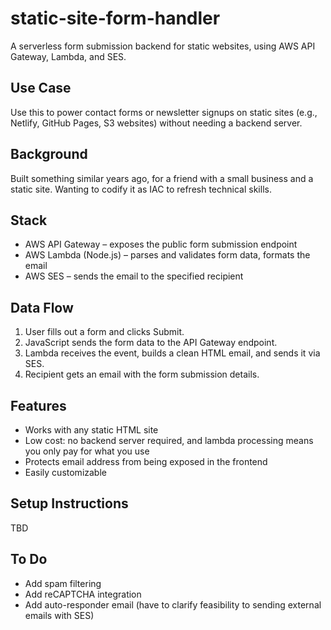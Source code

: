 # static-site-form-handler

A serverless form submission backend for static websites, using AWS API Gateway, Lambda, and SES.

## Use Case

Use this to power contact forms or newsletter signups on static sites (e.g., Netlify, GitHub Pages, S3 websites) without needing a backend server.

## Background

Built something similar years ago, for a friend with a small business and a static site. Wanting to codify it as IAC to refresh technical skills.

##  Stack

- AWS API Gateway – exposes the public form submission endpoint
- AWS Lambda (Node.js) – parses and validates form data, formats the email
- AWS SES – sends the email to the specified recipient

## Data Flow

1. User fills out a form and clicks Submit.
2. JavaScript sends the form data to the API Gateway endpoint.
3. Lambda receives the event, builds a clean HTML email, and sends it via SES.
4. Recipient gets an email with the form submission details.

## Features

- Works with any static HTML site
- Low cost: no backend server required, and lambda processing means you only pay for what you use
- Protects email address from being exposed in the frontend
- Easily customizable

## Setup Instructions

TBD

## To Do

- Add spam filtering
- Add reCAPTCHA integration
- Add auto-responder email (have to clarify feasibility to sending external emails with SES)
